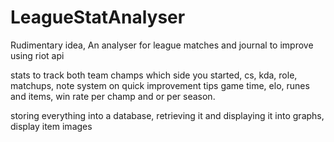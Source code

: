 # LeagueStatAnalyser
Rudimentary idea, An analyser for league matches and journal to improve using riot api

stats to track both team champs which side you started, cs, kda, role, matchups, note system on quick improvement tips
game time, elo, runes and items, win rate per champ and or per season.

storing everything into a database, retrieving it and displaying it into graphs, display item images
